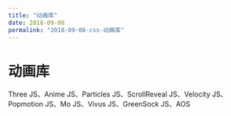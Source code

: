 ```yaml
---
title: "动画库"
date: 2018-09-08
permalink: "2018-09-08-css-动画库"
---
```









# 动画库

Three JS、Anime JS、Particles JS、ScrollReveal JS、Velocity JS、Popmotion JS、Mo JS、Vivus JS、GreenSock JS、AOS 